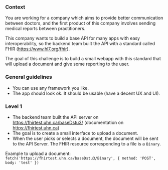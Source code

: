 ### Context

You are working for a company which aims to provide better communication between doctors, and the first product of this company involves sending medical reports between practitioners.

This company wants to build a base API for many apps with easy interoperability, so the backend team built the API with a standard called FHIR (https://www.hl7.org/fhir).

The goal of this challenge is to build a small webapp with this standard that will upload a document and give some reporting to the user.

### General guidelines 

* You can use any framework you like.
* The app should look ok. It should be usable (have a decent UX and UI).

### Level 1

* The backend team built the API server on https://fhirtest.uhn.ca/baseDstu3/ (documentation on https://fhirtest.uhn.ca)
* The goal is to create a small interface to upload a document.
* When the user picks or selects a document, the document will be sent to the API Server. The FHIR resource corresponding to a file is a `Binary`.  

Example to upload a document: `fetch('https://fhirtest.uhn.ca/baseDstu3/Binary', { method: 'POST', body: 'test' })`

